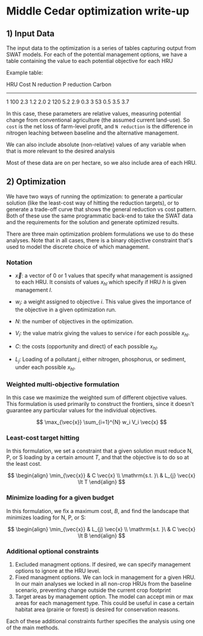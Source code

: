 # Middle Cedar optimization write-up


## 1) Input Data

The input data to the optimization is a series of tables capturing output from SWAT models. For each of the potential management options, we have a table containing the value to each potential objective for each HRU


Example table:

 HRU     Cost        N reduction     P reduction    Carbon
----   ------      -------------   -------------   -------
1       100         2.3             1.2               2.0
2       120         5.2             2.9               0.3
3       53          0.5             3.5               3.7

In this case, these parameters are relative values, measuring potential change from conventional agriculture (the assumed current land-use). So `cost` is the net loss of farm-level profit, and `N reduction` is the difference in nitrogen leaching between baseline and the alternative management. 

We can also include absolute (non-relative) values of any variable when that is more relevant to the desired analysis

Most of these data are on per hectare, so we also include area of each HRU.

## 2) Optimization

We have two ways of running the optimization: to generate a particular solution (like the least-cost way of hitting the reduction targets), or to generate a trade-off curve that shows the general reduction vs cost pattern. Both of these use the same programmatic back-end to take the SWAT data and the requirements for the solution and generate optimized results.

There are three main optimization problem formulations we use to do these analyses. Note that in all cases, there is a binary objective constraint that's used to model the discrete choice of which management. 

### Notation
* $\vec{x}$: a vector of 0 or 1 values that specify what management is assigned to each HRU. It consists of values $x_{hl}$ which specify if HRU $h$ is given management $l$. 

* $w_i$: a weight assigned to objective $i$. This value gives the importance of the objective in a given optimization run.

* $N$: the number of objectives in the optimization.

* $V_i$: the value matrix giving the values to service $i$ for each possible $x_{hl}$.

* $C$: the costs (opportunity and direct) of each possible $x_{hl}$.

* $L_{j}$: Loading of a pollutant $j$, either nitrogen, phosphorus, or sediment, under each possible $x_{hl}$.

### Weighted multi-objective formulation
In this case we maximize the weighted sum of different objective values. This formulation is used primarily to construct the frontiers, since it doesn't guarantee any particular values for the individual objectives. 

$$
\max_{\vec{x}} \sum_{i=1}^{N} w_i V_i \vec{x}
$$

### Least-cost target hitting
In this formulation, we set a constraint that a given solution must reduce N, P, or S loading by a certain amount $T$, and that the objective is to do so at the least cost.

$$
\begin{align}
\min_{\vec{x}} & C \vec{x} \\
\mathrm{s.t. }\ & L_{j} \vec{x} \lt T
\end{align}
$$

### Minimize loading for a given budget
In this formulation, we fix a maximum cost, $B$, and find the landscape that minimizes loading for N, P, or S:

$$
\begin{align}
\min_{\vec{x}} & L_{j} \vec{x} \\
\mathrm{s.t. }\ & C \vec{x} \lt B
\end{align}
$$


### Additional optional constraints
1. Excluded managment options. If desired, we can specify management options to ignore at the HRU level. 
2. Fixed managment options. We can lock in management for a given HRU. In our main analyses we locked in all non-crop HRUs from the baseline scenario, preventing change outside the current crop footprint
3. Target areas by management option. The model can accept min or max areas for each management type. This could be useful in case a certain habitat area (prairie or forest) is desired for conservation reasons.

Each of these additional constraints further specifies the analysis using one of the main methods. 






